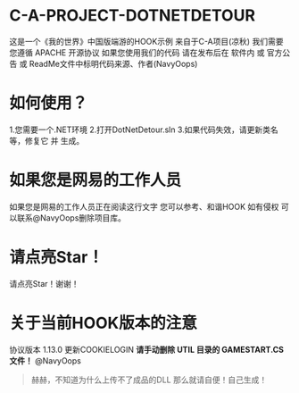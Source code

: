 # C-A-PROJECT-DOTNETDETOUR
这是一个《我的世界》中国版端游的HOOK示例 来自于C-A项目(凉秋)
我们需要您遵循 APACHE 开源协议 如果您使用我们的代码 请在发布后在 软件内 或 官方公告 或 ReadMe文件中标明代码来源、作者(NavyOops)
# 如何使用？
1.您需要一个.NET环境
2.打开DotNetDetour.sln
3.如果代码失效，请更新类名等，修复它 并 生成。
# 如果您是网易的工作人员
如果您是网易的工作人员正在阅读这行文字 您可以参考、和谐HOOK
如有侵权 可以联系@NavyOops删除项目库。
# 请点亮Star！
请点亮Star！谢谢！
# 关于当前HOOK版本的注意
协议版本 1.13.0
更新COOKIELOGIN
**请手动删除 UTIL 目录的 GAMESTART.CS 文件！**
@NavyOops 
> 赫赫，不知道为什么上传不了成品的DLL 那么就请自便！自己生成！
